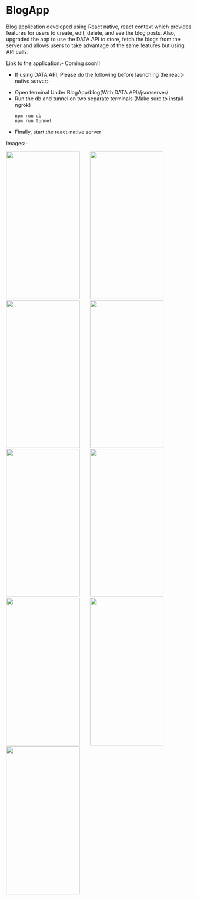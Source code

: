 # BlogApp

Blog application developed using React native, react context which provides features for users to create, edit, delete, and see the blog posts. Also, upgraded the app to use the DATA API to store, fetch the blogs from the server and allows users to take advantage of the same features but using API calls.

Link to the application:- Coming soon!!

- If using DATA API, Please do the following before launching the react-native server:-
* Open terminal Under BlogApp/blog(With DATA API)/jsonserver/
* Run the db and tunnel on two separate terminals (Make sure to install ngrok)
    ```
    npm run db
    npm run tunnel
    ```
* Finally, start the react-native server

Images:-

<img src="https://user-images.githubusercontent.com/42498264/104274414-69998c00-5466-11eb-839f-96284d704770.png" width="200" height="400" /> &nbsp; &nbsp; &nbsp; <img src="https://user-images.githubusercontent.com/42498264/104274416-6a322280-5466-11eb-8533-b6db2dad301f.png" width="200" height="400" /> &nbsp; &nbsp; &nbsp; <img src="https://user-images.githubusercontent.com/42498264/104274417-6a322280-5466-11eb-9487-8ecfe26cab1a.png" width="200" height="400" /> &nbsp; &nbsp; &nbsp; <img src="https://user-images.githubusercontent.com/42498264/104274418-6a322280-5466-11eb-9d64-7e7814b0816d.png" width="200" height="400" /> &nbsp; &nbsp; &nbsp; <img src="https://user-images.githubusercontent.com/42498264/104274419-6acab900-5466-11eb-8251-634f5b77461b.png" width="200" height="400" /> &nbsp; &nbsp; &nbsp; <img src="https://user-images.githubusercontent.com/42498264/104274420-6acab900-5466-11eb-9f67-1667c7b46b49.png" width="200" height="400" /> &nbsp; &nbsp; &nbsp; <img src="https://user-images.githubusercontent.com/42498264/104274421-6acab900-5466-11eb-87d9-7ebb9c6692ad.png" width="200" height="400" /> &nbsp; &nbsp; &nbsp; <img src="https://user-images.githubusercontent.com/42498264/104274423-6acab900-5466-11eb-87f8-9923eb1c9e8c.png" width="200" height="400" /> &nbsp; &nbsp; &nbsp; <img src="https://user-images.githubusercontent.com/42498264/104274424-6acab900-5466-11eb-818e-f61f70df84a7.png" width="200" height="400" /> &nbsp; &nbsp; &nbsp;



